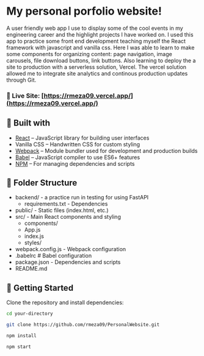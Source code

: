# My personal porfolio website!
A user friendly web app I use to display some of the cool events in my engineering career and the highlight projects I have worked on. I used this app to practice some front end development teaching myself the React framework with javascript and vanilla css. Here I was able to learn to make some components for organizing content: page navigation, image carousels, file download buttons, link buttons. Also learning to deploy the a site to production with a serverless solution, Vercel. The vercel solution allowed me to integrate site analytics and continous production updates through Git.

### 🔗 Live Site: [https://rmeza09.vercel.app/](https://rmeza09.vercel.app/)

## 🧰 Built with

- [React](https://reactjs.org/) – JavaScript library for building user interfaces
- Vanilla CSS – Handwritten CSS for custom styling
- [Webpack](https://webpack.js.org/) – Module bundler used for development and production builds
- [Babel](https://babeljs.io/) – JavaScript compiler to use ES6+ features
- [NPM](https://www.npmjs.com/) – For managing dependencies and scripts

## 📁 Folder Structure
- backend/ - a practice run in testing for using FastAPI
    - requirements.txt - Dependencies
- public/ - Static files (index.html, etc.)
- src/ - Main React components and styling
    - components/
    - App.js
    - index.js
    - styles/
- webpack.config.js - Webpack configuration
- .babelrc # Babel configuration
- package.json - Dependencies and scripts
- README.md

## 🚀 Getting Started

Clone the repository and install dependencies:

```bash
cd your-directory
```
```bash
git clone https://github.com/rmeza09/PersonalWebsite.git
```
```bash
npm install
```
```bash
npm start
```







